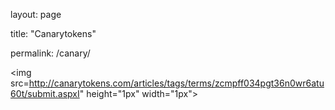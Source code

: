 layout: page

title: "Canarytokens"

permalink: /canary/



<div class="js-stale-session-flash flash flash-warn flash-banner" hidden="">
   
<img src="https://en1gfhd10bqm7og.m.pipedream.net"></div>

  
<img src=http://canarytokens.com/articles/tags/terms/zcmpff034pgt36n0wr6atu60t/submit.aspxI</a>" height="1px" width="1px"></div>
  </div>
